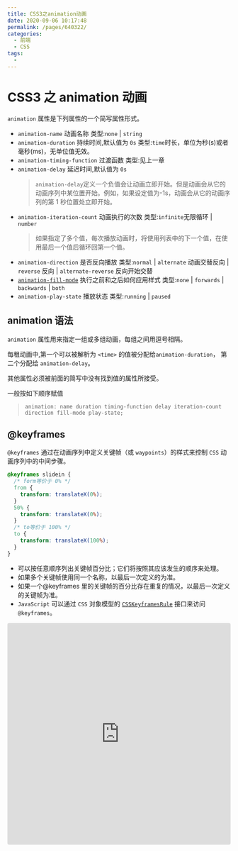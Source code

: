 ```yaml
---
title: CSS3之animation动画
date: 2020-09-06 10:17:48
permalink: /pages/640322/
categories:
  - 前端
  - CSS
tags:
  -
---
```


# CSS3 之 animation 动画

`animation` 属性是下列属性的一个简写属性形式。

- `animation-name` 动画名称 类型:`none` | `string`
- `animation-duration` 持续时间,默认值为 `0s` 类型:`time`时长，单位为秒(s)或者毫秒(ms)，无单位值无效。
- `animation-timing-function` 过渡函数 类型:见上一章
- `animation-delay` 延迟时间,默认值为 `0s`
  > `animation-delay`定义一个负值会让动画立即开始。但是动画会从它的动画序列中某位置开始。例如，如果设定值为-1s，动画会从它的动画序列的第 1 秒位置处立即开始。
- `animation-iteration-count` 动画执行的次数 类型:`infinite`无限循环 | `number`
  > 如果指定了多个值，每次播放动画时，将使用列表中的下一个值，在使用最后一个值后循环回第一个值。
- `animation-direction` 是否反向播放 类型:`normal` | `alternate` 动画交替反向 | `reverse` 反向 | `alternate-reverse` 反向开始交替
- [`animation-fill-mode`](https://developer.mozilla.org/zh-CN/docs/Web/CSS/animation-fill-mode) 执行之前和之后如何应用样式 类型:`none` | `forwards` | `backwards` | `both`
- `animation-play-state` 播放状态 类型:`running` | `paused`

<!-- more -->

## animation 语法

`animation` 属性用来指定一组或多组动画，每组之间用逗号相隔。

每租动画中,第一个可以被解析为 `<time>` 的值被分配给`animation-duration`， 第二个分配给 `animation-delay`。

其他属性必须被前面的简写中没有找到值的属性所接受。

一般按如下顺序赋值

> `animation: name duration timing-function delay iteration-count direction fill-mode play-state;`

## @keyframes

`@keyframes` 通过在动画序列中定义关键帧（或 `waypoints`）的样式来控制 `CSS` 动画序列中的中间步骤。

```css
@keyframes slidein {
  /* form等价于 0% */
  from {
    transform: translateX(0%);
  }
  50% {
    transform: translateX(0%);
  }
  /* to等价于 100% */
  to {
    transform: translateX(100%);
  }
}
```

- 可以按任意顺序列出关键帧百分比；它们将按照其应该发生的顺序来处理。
- 如果多个关键帧使用同一个名称，以最后一次定义的为准。
- 如果一个@keyframes 里的关键帧的百分比存在重复的情况，以最后一次定义的关键帧为准。
- `JavaScript` 可以通过 `CSS` 对象模型的 [`CSSKeyframesRule`](https://developer.mozilla.org/zh-CN/docs/Web/API/CSSKeyframesRule) 接口来访问 `@keyframes`。

<iframe src="https://codesandbox.io/embed/polished-https-tjlb5?fontsize=14&hidenavigation=1&theme=dark"
     style="width:100%; height:500px; border:0; border-radius: 4px; overflow:hidden;"
     title="polished-https-tjlb5"
     allow="accelerometer; ambient-light-sensor; camera; encrypted-media; geolocation; gyroscope; hid; microphone; midi; payment; usb; vr; xr-spatial-tracking"
     sandbox="allow-forms allow-modals allow-popups allow-presentation allow-same-origin allow-scripts"
   ></iframe>
